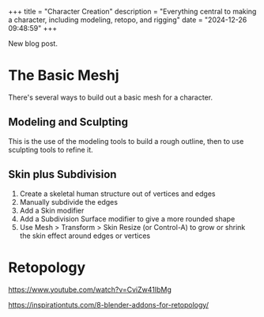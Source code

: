+++
title = "Character Creation"
description = "Everything central to making a character, including modeling, retopo, and rigging"
date = "2024-12-26 09:48:59"
+++

New blog post.

<!-- more -->

# The Basic Meshj

There's several ways to build out a basic mesh for a character.

## Modeling and Sculpting

This is the use of the modeling tools to build a rough outline, then to use sculpting tools to refine it.

## Skin plus Subdivision

1. Create a skeletal human structure out of vertices and edges
2. Manually subdivide the edges
3. Add a Skin modifier
4. Add a Subdivision Surface modifier to give a more rounded shape
5. Use Mesh > Transform > Skin Resize (or Control-A) to grow or shrink the skin effect around edges or vertices

# Retopology

https://www.youtube.com/watch?v=CviZw41IbMg

https://inspirationtuts.com/8-blender-addons-for-retopology/